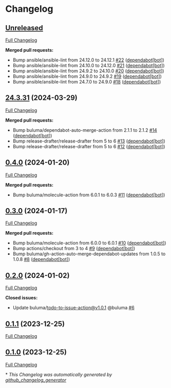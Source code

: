 # Changelog

## [Unreleased](https://github.com/buluma/ansible-role-gimp/tree/HEAD)

[Full Changelog](https://github.com/buluma/ansible-role-gimp/compare/24.3.31...HEAD)

**Merged pull requests:**

- Bump ansible/ansible-lint from 24.12.0 to 24.12.1 [\#22](https://github.com/buluma/ansible-role-gimp/pull/22) ([dependabot[bot]](https://github.com/apps/dependabot))
- Bump ansible/ansible-lint from 24.10.0 to 24.12.0 [\#21](https://github.com/buluma/ansible-role-gimp/pull/21) ([dependabot[bot]](https://github.com/apps/dependabot))
- Bump ansible/ansible-lint from 24.9.2 to 24.10.0 [\#20](https://github.com/buluma/ansible-role-gimp/pull/20) ([dependabot[bot]](https://github.com/apps/dependabot))
- Bump ansible/ansible-lint from 24.9.0 to 24.9.2 [\#19](https://github.com/buluma/ansible-role-gimp/pull/19) ([dependabot[bot]](https://github.com/apps/dependabot))
- Bump ansible/ansible-lint from 24.7.0 to 24.9.0 [\#18](https://github.com/buluma/ansible-role-gimp/pull/18) ([dependabot[bot]](https://github.com/apps/dependabot))

## [24.3.31](https://github.com/buluma/ansible-role-gimp/tree/24.3.31) (2024-03-29)

[Full Changelog](https://github.com/buluma/ansible-role-gimp/compare/0.4.0...24.3.31)

**Merged pull requests:**

- Bump buluma/dependabot-auto-merge-action from 2.1.1 to 2.1.2 [\#14](https://github.com/buluma/ansible-role-gimp/pull/14) ([dependabot[bot]](https://github.com/apps/dependabot))
- Bump release-drafter/release-drafter from 5 to 6 [\#13](https://github.com/buluma/ansible-role-gimp/pull/13) ([dependabot[bot]](https://github.com/apps/dependabot))
- Bump release-drafter/release-drafter from 5 to 6 [\#12](https://github.com/buluma/ansible-role-gimp/pull/12) ([dependabot[bot]](https://github.com/apps/dependabot))

## [0.4.0](https://github.com/buluma/ansible-role-gimp/tree/0.4.0) (2024-01-20)

[Full Changelog](https://github.com/buluma/ansible-role-gimp/compare/0.3.0...0.4.0)

**Merged pull requests:**

- Bump buluma/molecule-action from 6.0.1 to 6.0.3 [\#11](https://github.com/buluma/ansible-role-gimp/pull/11) ([dependabot[bot]](https://github.com/apps/dependabot))

## [0.3.0](https://github.com/buluma/ansible-role-gimp/tree/0.3.0) (2024-01-17)

[Full Changelog](https://github.com/buluma/ansible-role-gimp/compare/0.2.0...0.3.0)

**Merged pull requests:**

- Bump buluma/molecule-action from 6.0.0 to 6.0.1 [\#10](https://github.com/buluma/ansible-role-gimp/pull/10) ([dependabot[bot]](https://github.com/apps/dependabot))
- Bump actions/checkout from 3 to 4 [\#9](https://github.com/buluma/ansible-role-gimp/pull/9) ([dependabot[bot]](https://github.com/apps/dependabot))
- Bump buluma/gh-action-auto-merge-dependabot-updates from 1.0.5 to 1.0.8 [\#8](https://github.com/buluma/ansible-role-gimp/pull/8) ([dependabot[bot]](https://github.com/apps/dependabot))

## [0.2.0](https://github.com/buluma/ansible-role-gimp/tree/0.2.0) (2024-01-02)

[Full Changelog](https://github.com/buluma/ansible-role-gimp/compare/0.1.1...0.2.0)

**Closed issues:**

- Update buluma/todo-to-issue-action@v1.0.1 @buluma [\#6](https://github.com/buluma/ansible-role-gimp/issues/6)

## [0.1.1](https://github.com/buluma/ansible-role-gimp/tree/0.1.1) (2023-12-25)

[Full Changelog](https://github.com/buluma/ansible-role-gimp/compare/0.1.0...0.1.1)

## [0.1.0](https://github.com/buluma/ansible-role-gimp/tree/0.1.0) (2023-12-25)

[Full Changelog](https://github.com/buluma/ansible-role-gimp/compare/1843295653df0f2b516d259019bfd3ab39d07688...0.1.0)



\* *This Changelog was automatically generated by [github_changelog_generator](https://github.com/github-changelog-generator/github-changelog-generator)*
